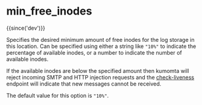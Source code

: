 # min_free_inodes

{{since('dev')}}

Specifies the desired minimum amount of free inodes for the log storage
in this location.  Can be specified using either a string like `"10%"` to
indicate the percentage of available inodes, or a number to indicate the
number of available inodes.

If the available inodes are below the specified amount then kumomta will
reject incoming SMTP and HTTP injection requests and the
[check-liveness](../rapidoc/#get-/api/check-liveness/v1) endpoint will indicate
that new messages cannot be received.

The default value for this option is `"10%"`.


